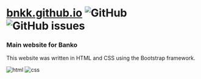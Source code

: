 # [bnkk.github.io](https://bnkk.github.io/) ![GitHub](https://img.shields.io/github/license/bnkk/bnkk.github.io?style=flat-square) ![GitHub issues](https://img.shields.io/github/issues/bnkk/bnkk.github.io?style=flat-square)
### Main website for Banko

This website was written in HTML and CSS using the Bootstrap framework.

![html](https://img.shields.io/badge/html-hypertext%20markdown%20language-orange?style=for-the-badge&logo=html5&logoColor=white) ![css](https://img.shields.io/badge/css-cascading%20style%20sheet-blue?style=for-the-badge&logo=css3&logoColor=white)
